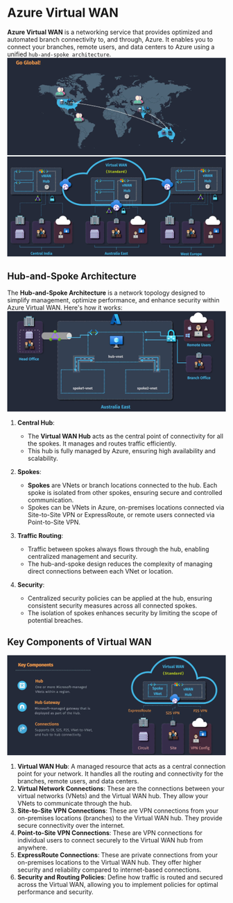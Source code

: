 # Azure Virtual WAN

**Azure Virtual WAN** is a networking service that provides optimized and automated branch connectivity to, and through, Azure. It enables you to connect your branches, remote users, and data centers to Azure using a unified `hub-and-spoke architecture`.
![alt text](images/az-vwan-1.png)
![alt text](images/az-vwan-2.png)

## Hub-and-Spoke Architecture

The **Hub-and-Spoke Architecture** is a network topology designed to simplify management, optimize performance, and enhance security within Azure Virtual WAN. Here's how it works:
![alt text](images/az-vwan-hub-spoke-arch.png)

1. **Central Hub**:

   - The **Virtual WAN Hub** acts as the central point of connectivity for all the spokes. It manages and routes traffic efficiently.
   - This hub is fully managed by Azure, ensuring high availability and scalability.

2. **Spokes**:

   - **Spokes** are VNets or branch locations connected to the hub. Each spoke is isolated from other spokes, ensuring secure and controlled communication.
   - Spokes can be VNets in Azure, on-premises locations connected via Site-to-Site VPN or ExpressRoute, or remote users connected via Point-to-Site VPN.

3. **Traffic Routing**:

   - Traffic between spokes always flows through the hub, enabling centralized management and security.
   - The hub-and-spoke design reduces the complexity of managing direct connections between each VNet or location.

4. **Security**:
   - Centralized security policies can be applied at the hub, ensuring consistent security measures across all connected spokes.
   - The isolation of spokes enhances security by limiting the scope of potential breaches.

## Key Components of Virtual WAN

![alt text](images/az-vwan-components.png)

1. **Virtual WAN Hub**: A managed resource that acts as a central connection point for your network. It handles all the routing and connectivity for the branches, remote users, and data centers.
2. **Virtual Network Connections**: These are the connections between your virtual networks (VNets) and the Virtual WAN hub. They allow your VNets to communicate through the hub.
3. **Site-to-Site VPN Connections**: These are VPN connections from your on-premises locations (branches) to the Virtual WAN hub. They provide secure connectivity over the internet.
4. **Point-to-Site VPN Connections**: These are VPN connections for individual users to connect securely to the Virtual WAN hub from anywhere.
5. **ExpressRoute Connections**: These are private connections from your on-premises locations to the Virtual WAN hub. They offer higher security and reliability compared to internet-based connections.
6. **Security and Routing Policies**: Define how traffic is routed and secured across the Virtual WAN, allowing you to implement policies for optimal performance and security.
